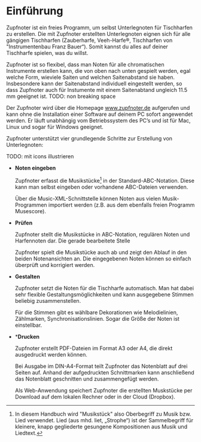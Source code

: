 # Einführung

Zupfnoter ist ein freies Programm, um selbst Unterlegnoten für
Tischharfen zu erstellen. Die mit Zupfnoter erstellten Unterlegnoten
eignen sich für alle gängigen Tischharfen (Zauberharfe, Veeh-Harfe®,
Tischharfen von "Instrumentenbau Franz Bauer“). Somit kannst du alles
auf deiner Tischharfe spielen, was du willst.

Zupfnoter ist so flexibel, dass man Noten für alle chromatischen
Instrumente erstellen kann, die von oben nach unten gespielt werden,
egal welche Form, wieviele Saiten und welchen Saitenabstand sie haben.
Insbesondere kann der Saitenabstand individuell eingestellt werden, so
dass Zupfnoter auch für Instumente mit einem Saitenabtand ungleich 11.5
mm geeignet ist. TODO: non breaking space

Der Zupfnoter wird über die Homepage www.zupfnoter.de aufgerufen und
kann ohne die Installation einer Software auf deinem PC sofort
angewendet werden. Er läuft unabhängig vom Betriebssystem des PC’s und
ist für Mac, Linux und sogar für Windows geeignet.

Zupfnoter unterstützt vier grundlegende Schritte zur Erstellung von
Unterlegnoten:

TODO: mit icons illustrieren

-   **Noten eingeben**

    Zupfnoter erfasst die Musikstücke[^1] in der Standard-ABC-Notation.
    Diese kann man selbst eingeben oder vorhandene ABC-Dateien
    verwenden.

    Über die Music-XML-Schnittstelle können Noten aus vielen
    Musik-Programmen importiert werden (z.B. aus dem ebenfalls freien
    Programm Musescore).

-   **Prüfen**

    Zupfnoter stellt die Musikstücke in ABC-Notation, regulären Noten
    und Harfennoten dar. Die gerade bearbeitete Stelle

    Zupfnoter spielt die Musikstücke auch ab und zeigt den Ablauf in den
    beiden Notenansichten an. Die eingegebenen Noten können so einfach
    überprüft und korrigiert werden.

-   **Gestalten**

    Zupfnoter setzt die Noten für die Tischharfe automatisch. Man hat
    dabei sehr flexible Gestaltungsmöglichkeiten und kann ausgegebene
    Stimmen beliebig zusammenstellen.

    Für die Stimmen gibt es wählbare Dekorationen wie Melodielinien,
    Zählmarken, Synchronisationslinien. Sogar die Größe der Noten ist
    einstellbar.

-   \***Drucken**

    Zupfnoter erstellt PDF-Dateien im Format A3 oder A4, die direkt
    ausgedruckt werden können.

    Bei Ausgabe im DIN-A4-Format teilt Zupfnoter das Notenblatt auf drei
    Seiten auf. Anhand der aufgedruckten Schnittmarken kann anschließend
    das Notenblatt geschnitten und zusammengefügt werden.

    Als Web-Anwendung speichert Zupfnoter die erstellten Muskstücke per
    Download auf dem lokalen Rechner oder in der Cloud (Dropbox).

[^1]: In diesem Handbuch wird "Musikstück" also Oberbegriff zu Musik
    bzw. Lied verwendet. Lied (aus mhd. liet, „Strophe“) ist der
    Sammelbegriff für kleinere, knapp gegliederte gesungene
    Kompositionen aus Musik und Liedtext.

